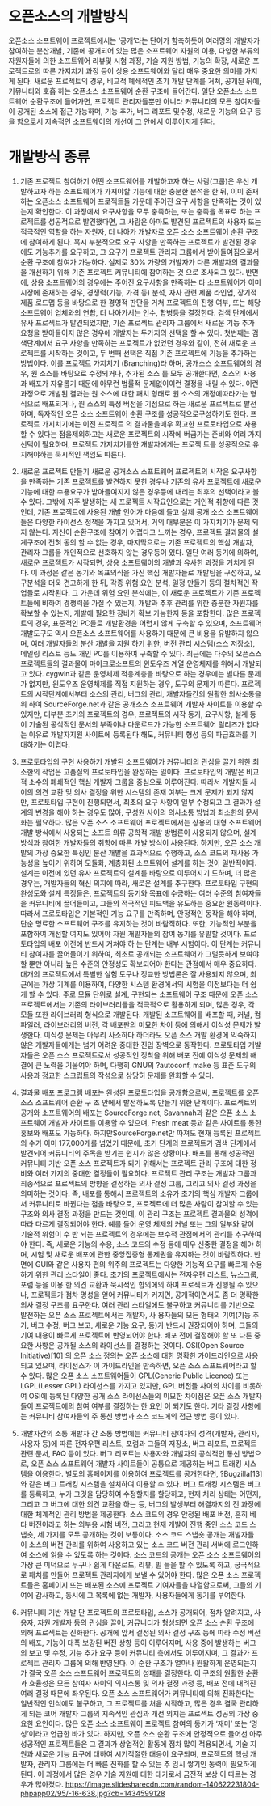 오픈소스의 개발방식
====
오픈소스 소프트웨어 프로젝트에서는 ‘공개’라는 단어가 함축하듯이 여러명의 개발자가 참여하는 분산개발, 기존에 공개되어 있는 많은 소프트웨어 자원의 이용, 다양한 부류의 자원자들에 의한 소프트웨어 리뷰및 시험 과정, 기술 지원 방법, 기능의 확장,
새로운 프로젝트로의 따른 가지치기 과정 등이 상용 소프트웨어와 달리 매우 중요한 의미를 가지게 된다. 새로운 프로젝트의 경우, 비교적 폐쇄적인 초기 개발 단계를 거쳐, 공개된 뒤에, 커뮤니티와 호흡 하는 오픈소스 소프트웨어 순환 구조에 들어간다. 일단 오픈소스 소프트웨어 순환구조에 들어가면, 프로젝트
관리자들뿐만 아니라 커뮤니티의 모든 참여자들이 공개된 소스에 접근 가능하며, 기능 추가, 버그 리포트 및수정, 새로운 기능의 요구 등을 함으로서 지속적인 소프트웨어의 개선이 그 안에서 이루어지게 된다.


개발방식 종류
====
1. 기존 프로젝트 참여하기
어떤 소프트웨어를 개발하고자 하는 사람(그룹)은 우선 개발하고자 하는 소프트웨어가 가져야할 기능에 대한 충분한 분석을 한 뒤, 이미 존재하는 오픈소스 소프트웨어 프로젝트들 가운데 주어진 요구 사항을 만족하는 것이 있는지 확인한다. 이 과정에서 요구사항을 모두 충족하는, 또는 충족을 목표로 하는 프로젝트를 성공적으로 발견했다면, 그 사람은 아마도 발견된 프로젝트의 사용자 또는 적극적인 역할을 하는 자원자, 더 나아가 개발자로 오픈 소스 소프트웨어 순환 구조에 참여하게 된다. 
혹시 부분적으로 요구 사항을 만족하는 프로젝트가 발견된 경우에도 기능추가를 요구하고, 그 요구가 프로젝트 관리자 그룹에서 받아들여짐으로서 순환 구조에 참여가 가능하다. 실제로 30% 가량의 개발자가 다른 개발자의 결과물을 개선하기 위해 기존 프로젝트 커뮤니티에 참여하는 것 으로 조사되고 있다. 
반면에, 상용 소프트웨어의 경우에는 주어진 요구사항을 만족하는 타 소프트웨어가 이미 시장에 존재하는 경우, 경쟁력(기능, 가격 등) 분석, 자사 관련 제품 라인업, 장기적 제품 로드맵 등을 바탕으로 한 경영적 판단을 거쳐 프로젝트의 진행 여부, 또는 해당소프트웨어 업체와의 연합, 더 나아가서는 인수, 합병등을 결정한다. 
검색 단계에서 유사 프로젝트가 발견되었지만, 기존 프로젝트 관리자 그룹에서 새로운 기능 추가 요청을 받아들이지 않은 경우에 개발자는 두가지의 선택을 할 수 있다. 첫번째는 검색단계에서 요구 사항을 만족하는 프로젝트가 없었던 경우와 같이, 전혀 새로운 프로젝트를 시작하는 것이고, 두 번째 선택은 직접 기존 프로젝트에 기능을 추가하는 방법이다. 이를 프로젝트 가지치기 (Branching)라 하며, 공개소스 소프트웨어의 경우, 원 소스를 바탕으로 수정되거나, 추가된 소스 를 모두 공개한다면, 소스의 사용과 배포가 자유롭기 때문에 아무런 법률적 문제없이이런 결정을 내릴 수 있다. 이런 과정으로 개발된 결과는 원 소스에 대한 패치 형태로 원 소스의 개정에따라가는 형식으로 배포되거나, 원 소스의 특정 버전을 기점으로 하는 새로운 프로젝트로 발전하며, 독자적인 오픈 소스 소프트웨어 순환 구조를 성공적으로구성하기도 한다. 프로젝트 가지치기에는 이전 프로젝트 의 결과물을매우 확고한 프로토타입으로 사용할 수 있다는 점을제외하고는 새로운 프로젝트의 시작에 버금가는 준비와 여러 가지 선택이 필요하며, 프로젝트 가지치기를한 개발자에게는 프로젝 트를 성공적으로 유지해야하는 묵시적인 책임도 따른다.
 
2. 새로운 프로젝트 만들기
새로운 공개소스 소프트웨어 프로젝트의 시작은 요구사항을 만족하는 기존 프로젝트를 발견하지 못한 경우나 기존의 유사 프로젝트에 새로운 기능에 대한 수용요구가 받아들여지지 않은 경우등에 내리는 최후의 선택이라고 볼 수 있다. 
그밖에 자주 발생하는 새 프로젝트 시작요인으로는 개인적 취향에 따른 것 인데, 기존 프로젝트에 사용된 개발 언어가 마음에 들고 실제 공개 소스 소프트웨어들은 다양한 라이선스 정책을 가지고 있어서, 거의 대부분은 이 가지치기가 문제 되지 않는다. 자신이 순환구조에 참여가 어렵다고 느끼는 경우, 프로젝트 결과물의 설계구조에 전혀 동의 할 수 없는 경우, 마지막으로는 기존 프로젝트의 핵심 개발자, 관리자 그룹을 개인적으로 선호하지 않는 경우등이 있다. 
일단 여러 동기에 의하여, 새로운 프로젝트가 시작되면, 상용 소프트웨어의 개발과 유사한 과정을 거치게 된다. 이 과정은 같은 동기와 목표의식을 가진 핵심 개발자들로 개발팀을 구성하고, 요구분석을 더욱 견고하게 한 뒤, 각종 위험 요인 분석, 일정 만들기 등의 절차적인 작업들로 시작된다. 
그 가운데 위험 요인 분석에는, 이 새로운 프로젝트가 기존 프로젝트들에 비하여 경쟁력을 가질 수 있는지, 개발과 추후 관리를 위한 충분한 자원자를 확보할 수 있는지, 개발에 필요한 장비가 확보 가능한지 등을 포함한다. 
많은 프로젝트의 경우, 표준적인 PC들로 개발환경을 어렵지 않게 구축할 수 있으며, 소프트웨어 개발도구도 역시 오픈소스 소프트웨어를 사용하기 때문에 큰 비용을 유발하지 않으며, 여러 개발자들의 분산 개발을 지원 하기 위한, 버전 관리 시스템(소스 저장소), 메일링 리스트 등도 개인 PC를 이용하여 구축할 수 있다. 
최근에는 다수의 오픈소스 프로젝트들의 결과물이 마이크로소프트의 윈도우즈 계열 운영체제를 위해서 개발되고 있다. cygwin과 같은 운영체제 적응계층을 바탕으로 하는 경우에는 별다른 문제가 없지만, 윈도우즈 운영체제를 직접 지원하는 경우, 도구의 문제가 따른다. 
프로젝트의 시작단계에서부터 소스의 관리, 버그의 관리, 개발자들간의 원활한 의사소통을 위 하여 SourceForge.net과 같은 공개소스 소프트웨어 개발자 사이트를 이용할 수 있지만, 대부분 초기의 프로젝트의 경우, 프로젝트의 시작 동기, 요구사항, 설계 등이 기술된 공식적인 문서의 부족이나 다운로드가 가능한 소프트웨어 릴리즈가 없다는 이유로 개발자지원 사이트에 등록된다 해도, 커뮤니티 형성 등의 파급효과를 기대하기는 어렵다. 

3. 프로토타입의 구현
사용하기
개발된 소프트웨어가 커뮤니티의 관심을 끌기 위한 최소한의 작업은 고품질의 프로토타입을 완성하는 일이다. 프로토타입의 개발은 비교적 소수의 폐쇄적인 핵심 개발자 그룹을 중심으로 이루어진다. 따라서 개발자들 사이의 의견 교환 및 의사 결정을 위한 시스템의 존재 여부는 크게 문제가 되지 않지만, 프로토타입 구현이 진행되면서, 최초의 요구 사항이 일부 수정되고 그 결과가 설계의 변경을 해야 하는 경우도 많아, 구성원 사이의 의사소통 방법과 최소한의 문서화는 필요하다. 
많은 오픈 소스 소프트웨어 프로젝트에서는 상용의 대형 소프트웨어 개발 방식에서 사용되는 소프트 의류 공학적 개발 방법론이 사용되지 않으며, 설계 방식과 참여한 개발자들의 취향에 따른 개발 방식이 사용된다. 하지만, 오픈 소스 개발의 가장 중요한 특징인 분산 개발을 효과적으로 수행하고, 소스 코드의 재사용 가능성을 높이기 위하여 모듈화, 계층화된 소프트웨어 설계를 하는 것이 일반적이다. 설계는 이전에 있던 유사 프로젝트의 설계를 바탕으로 이루어지기 도하며, 더 많은 경우는, 개발자들의 혁신 의지에 따라, 새로운 설계를 추구한다. 프로토타입 구현의 완성도와 설계 특징들은, 프로젝트의 동기와 목표에 수긍하는 여러 수준의 참여자들을 커뮤니티에 끌어들이고, 그들의 적극적인 피드백을 유도하는 중요한 원동력이다. 따라서 프로토타입은 기본적인 기능 요구를 만족하며, 안정적인 동작을 해야 하며, 단순 명료한 소프트웨어 구조를 유지하는 것이 바람직하다. 또한, 기능적인 부분을 포함하여 개선할 여지도 있어야 자원 개발자들의 참여 동기를 유발할 것이다. 프로토타입의 배포 이전에 반드시 거쳐야 하 는 단계는 내부 시험이다. 이 단계는 커뮤니티 참여자를 끌어들이기 위하여, 최초로 공개되는 소프트웨어가 그럴듯하게 보여야 할 뿐만 아니라 높은 수준의 안정성도 확보되어야 한다는 관점에서 매우 중요하다. 대개의 프로젝트에서 특별한 실험 도구나 정교한 방법론은 잘 사용되지 않으며, 최근에는 가상 기계를 이용하여, 다양한 시스템 환경에서의 시험을 이전보다는 더 쉽게 할 수 있다. 주로 모듈 단위로 설계, 구현되는 소프트웨어 구조 때문에 오픈 소스 프로젝트에서는 기존의 라이브러리들을 적극적으로 활용하게 되며, 많은 경우, 각 모듈 또한 라이브러리 형식으로 개발된다. 개발된 소프트웨어를 배포할 때, 커널, 컴파일러, 라이브러리의 버전, 각 배포판의 미묘한 차이 등에 의해서 이식성 문제가 발생한다. 이식성 문제는 아무리 사소하다 하더라도 오픈 소스 개발 환경에 익숙하지 않은 개발자들에게는 넘기 어려운 중대한 진입 장벽으로 동작한다. 프로토타입 개발자들은 오픈 소스 프로젝트로서 성공적인 정착을 위해 배포 전에 이식성 문제의 해결에 큰 노력을 기울여야 하며, 다행히 GNU의 ?autoconf, make 등 표준 도구의 사용과 정교한 스크립트의 작성으로 상당히 문제를 완화할 수 있다.

4. 결과물 배포
프로그램 배포는 완성된 프로토타입을 공개함으로써, 프로젝트를 오픈 소스 소프트웨어 순환 구 조 안에서 발전하도록 만들기 위한 단계이다. 프로젝트의 공개와 소프트웨어의 배포는 SourceForge.net, Savannah과 같은 오픈 소스 소프트웨어 개발자 사이트를 이용할 수 있으며, Fresh meat 등과 같은 사이트를 통한 홍보와 배포도 가능하다. 하지만SourceForge.net만 따져도 현재 등록된 프로젝트의 수가 이미 177,000개를 넘었기 때문에, 초기 단계의 프로젝트가 검색 단계에서 발견되어 커뮤니티의 주목을 받기는 쉽지가 않은 상황이다. 배포를 통해 성공적인 커뮤니티 기반 오픈 소스 프로젝트가 되기 위해서는 프로젝트 관리 구조에 대한 정비와 여러 가지의 중대한 결정들이 필요하다. 프로젝트 관리 구조는 개발자 그룹과 최종적으로 프로젝트의 방향을 결정하는 의사 결정 그룹, 그리고 의사 결정 과정을 의미하는 것이다. 즉, 배포를 통해서 프로젝트의 소유가 초기의 핵심 개발자 그룹에서 커뮤니티로 바뀐다는 점을 바탕으로, 프로젝트에 더 많은 사람이 참여할 수 있는 구조와 의사 결정 과정을 만드는 것인데, 이 관리 구조는 프로젝트 결과물의 성격에 따라 다르게 결정되어야 한다. 예를 들어 운영 체제의 커널 또는 그의 일부와 같이 기술적 위험이 수 반 되는 프로젝트의 경우에는 보수적 관점에서의 관리를 추구하여야 한다. 즉, 새로운 기능의 수용, 소스 코드의 수정 등에 매우 신중한 결정을 해야 하며, 시험 및 새로운 배포에 관한 중앙집중형 통제권을 유지하는 것이 바람직하다. 반면에 GUI와 같은 사용자 편의 위주의 프로젝트는 다양한 기능적 요구를 빠르게 수용하기 위한 관리 스타일이 좋다. 초기의 프로젝트에서는 전자우편 리스트, 뉴스그룹, 포럼 등을 이용 한 의견 교환과 묵시적인 합의에의 하여 프로젝트가 진행될 수 있으나, 프로젝트가 점차 명성을 얻어 커뮤니티가 커지면, 공개적이면서도 좀 더 명확한 의사 결정 구조를 요구한다. 여러 관리 스타일에도 불구하고 커뮤니티를 기반으로 발전하는 오픈 소스 프로젝트에서는 개발자, 사 용자들의 모든 형태의 기여(기능 추가, 버그 수정, 버그 보고, 새로운 기능 요구, 등)가 반드시 권장되어야 하며, 그들의 기여 내용이 빠르게 프로젝트에 반영되어야 한다. 배포 전에 결정해야 할 또 다른 중요한 사항은 공개될 소스의 라이선스를 결정하는 것이다. OSI(Open Source Initiative)[10] 의 오픈 소스 정의는 오픈 소스에 대한 명확한 가이드라인으로 사용되고 있으며, 라이선스가 이 가이드라인을 만족하면, 오픈 소스 소프트웨어라고 할 수 있다. 많은 오픈 소스 소프트웨어들이 GPL(Generic Public Licence) 또는 LGPL(Lesser GPL) 라이선스를 가지고 있지만, GPL 버전들 사이의 차이를 비롯하여 OSI에 등록된 다양한 공개 소스 라이선스들의 미묘한 차이점은 오픈 소스 개발자들이 프로젝트에의 참여 여부를 결정하는 한 요인 이 되기도 한다. 기타 결정 사항에는 커뮤니티 참여자들의 주 통신 방법과 소스 코드에의 접근 방법 등이 있다.

5. 개발자간의 소통
개발자 간 소통 방법에는 커뮤니티 참여자의 성격(개발자, 관리자, 사용자 등)에 따른 전자우편 리스트, 포럼과 그들의 저장소, 버그 리포트, 프로젝트 관련 문서, FAQ 등이 있다. 버그 리포트는 사용자와 개발자의 공식적인 통신 방법으로, 오픈 소스 소프트웨어 개발자 사이트들이 공통으로 제공하는 버그 트래킹 시스템을 이용한다. 별도의 홈페이지를 이용하여 프로젝트를 공개한다면, ?Bugzilla[13]와 같은 버그 트래킹 시스템을 설치하여 이용할 수 있다. 버그 트래킹 시스템은 버그를 등록하고, 누가 그것을 담당하여 수정할지를 할당하고, 현재 처리 상태는 어떤지, 그리고 그 버그에 대한 의견 교환을 하는 등, 버그의 발생부터 해결까지의 전 과정에 대한 체계적인 관리 방법을 제공한다. 소스 코드의 경우 안정된 배포 버전, 흔히 베타 버전이라고 하는 외부용 시험 버전, 그리고 현재 개발이 진행 중인 소스 코드 스냅숏, 세 가지를 모두 공개하는 것이 보통이다. 소스 코드 스냅숏 공개는 개발자들 이 소스의 버전 관리를 위하여 사용하고 있는 소스 코드 버전 관리 서버에 로그인하여 소스에 읽을 수 있도록 하는 것이다. 소스 코드의 공개는 오픈 소스 소프트웨어의 가장 큰 미덕으로 누구나 쉽게 다운로드, 리뷰, 빌 들을 할 수 있도록 하고, 궁극적으로 패치를 만들어 프로젝트 관리자에게 보낼 수 있어야 한다. 많은 오픈 소스 프로젝트들은 홈페이지 또는 배포된 소스에 프로젝트 기여자들을 나열함으로써, 그들의 기여에 감사하고, 동시에 그 목록에 없는 개발자, 사용자들에게 동기를 부여한다.

6. 커뮤니티 기반 개발
단 프로젝트의 프로토타입, 소스가 공개되어, 점차 알려지고, 사용자, 자원 개발자 등의 관심을 끌어, 커뮤니티가 형성되면 오픈 소스 순환 구조에 의해 프로젝트는 진화한다. 공개에 앞서 결정된 의사 결정 구조 등에 따라 수정 버전의 배포, 기능이 대폭 보강된 버전 상향 등이 이루어지며, 사용 중에 발생하는 버그의 보고 및 수정, 기능 추가 요구 등이 커뮤니티 측에서도 이루어지며, 그 결과가 프로젝트 관리자 그룹에 의해 반영된다. 이 순환 구조가 얼마나 원활하게 운영되는지가 결국 오픈 소스 소프트웨어 프로젝트의 성패를 결정한다. 이 구조의 원활한 순환과 효율성은 모든 참여자 사이의 의사소통 및 의사 결정 과정 등, 배포 전에 내려진 여러 결정 때문에 좌우된다. 오픈 소스 소프트웨어가 커뮤니티에 의해 진화한다는 일반적인 인식에도 불구하고, 그 프로젝트를 처음 시작하고, 많은 경우 결국 관리하게 되는 코어 개발자 그룹의 지속적인 관심과 개선 의지는 프로젝트 성공의 가장 중요한 요인이다. 
많은 오픈 소스 소프트웨어 프로젝트 참여의 동기가 ‘재미’ 또는 ‘명성’이라고 언급한 바가 있다. 하지만, 오픈 소스 순환 구조에 안정적으로 들어선 아주 성공적인 프로젝트들은 그 결과가 상업적인 활동에 점차 많이 적용되면서, 기술 지원과 새로운 기능 요구에 대하여 시기적절한 대응이 요구되며, 프로젝트의 핵심 개발자, 관리자 그룹에는 더 빠른 진화를 할 수 있는 추 임시 쌓기인 동력이 필요하게 된다. 이 과정에서 많은 경우 기술 지원에 대한 대가로서 금전적 보상 이 따르는 경우가 많아졌다.
https://image.slidesharecdn.com/random-140622231804-phpapp02/95/-16-638.jpg?cb=1434599128
